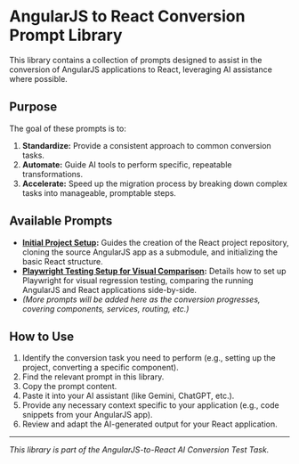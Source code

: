 # AngularJS to React Conversion Prompt Library

This library contains a collection of prompts designed to assist in the conversion of AngularJS applications to React, leveraging AI assistance where possible.

## Purpose

The goal of these prompts is to:

1.  **Standardize:** Provide a consistent approach to common conversion tasks.
2.  **Automate:** Guide AI tools to perform specific, repeatable transformations.
3.  **Accelerate:** Speed up the migration process by breaking down complex tasks into manageable, promptable steps.

## Available Prompts

*   **[Initial Project Setup](./PROJECT-SETUP.md):** Guides the creation of the React project repository, cloning the source AngularJS app as a submodule, and initializing the basic React structure.
*   **[Playwright Testing Setup for Visual Comparison](./TESTING-SETUP-PLAYWRIGHT.md):** Details how to set up Playwright for visual regression testing, comparing the running AngularJS and React applications side-by-side.
*   _(More prompts will be added here as the conversion progresses, covering components, services, routing, etc.)_

## How to Use

1.  Identify the conversion task you need to perform (e.g., setting up the project, converting a specific component).
2.  Find the relevant prompt in this library.
3.  Copy the prompt content.
4.  Paste it into your AI assistant (like Gemini, ChatGPT, etc.).
5.  Provide any necessary context specific to your application (e.g., code snippets from your AngularJS app).
6.  Review and adapt the AI-generated output for your React application.

---

*This library is part of the AngularJS-to-React AI Conversion Test Task.*